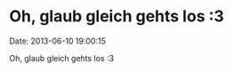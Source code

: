 Oh, glaub gleich gehts los :3
=============================

Date: 2013-06-10 19:00:15

Oh, glaub gleich gehts los :3
